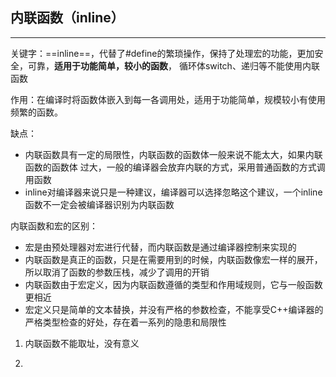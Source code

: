
## 内联函数（inline）
-------
关键字：==inline==，代替了#define的繁琐操作，保持了处理宏的功能，更加安全，可靠，**适用于功能简单，较小的函数**， 循环体switch、递归等不能使用内联函数

作用：在编译时将函数体嵌入到每一各调用处，适用于功能简单，规模较小有使用频繁的函数。

缺点：
+ 内联函数具有一定的局限性，内联函数的函数体一般来说不能太大，如果内联函数的函数体 过大，一般的编译器会放弃内联的方式，采用普通函数的方式调用函数
+ inline对编译器来说只是一种建议，编译器可以选择忽略这个建议，一个inline函数不一定会被编译器识别为内联函数


内联函数和宏的区别：
+ 宏是由预处理器对宏进行代替，而内联函数是通过编译器控制来实现的
+ 内联函数是真正的函数，只是在需要用到的时候，内联函数像宏一样的展开，所以取消了函数的参数压栈，减少了调用的开销
+ 内联函数由于宏定义，因为内联函数遵循的类型和作用域规则，它与一般函数更相近
+ 宏定义只是简单的文本替换，并没有严格的参数检查，不能享受C++编译器的严格类型检查的好处，存在着一系列的隐患和局限性


1. 内联函数不能取址，没有意义

2. 